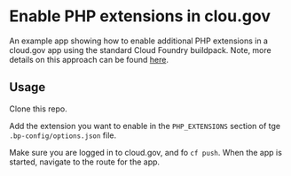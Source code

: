 # Enable PHP extensions in clou.gov

An example app showing how to enable additional PHP extensions in a cloud.gov app using the standard Cloud Foundry buildpack. Note, more details on this approach can be found [here](https://docs.cloudfoundry.org/buildpacks/php/gsg-php-config.html#options).

## Usage

Clone this repo.

Add the extension you want to enable in the `PHP_EXTENSIONS` section of tge `.bp-config/options.json` file.

Make sure you are logged in to cloud.gov, and fo `cf push`. When the app is started, navigate to the route for the app.